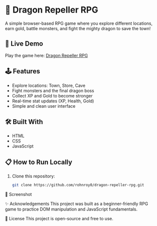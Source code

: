 # 🐉 Dragon Repeller RPG

A simple browser-based RPG game where you explore different locations, earn gold, battle monsters, and fight the mighty dragon to save the town!

## 🚀 Live Demo
Play the game here: [Dragon Repeller RPG](https://rohnroy0.github.io/dragon-repeller-rpg/)

## 🕹️ Features
- Explore locations: Town, Store, Cave
- Fight monsters and the final dragon boss
- Collect XP and Gold to become stronger
- Real-time stat updates (XP, Health, Gold)
- Simple and clean user interface

## 🛠️ Built With
- HTML
- CSS
- JavaScript

## 📋 How to Run Locally

1. Clone this repository:
   ```bash
   git clone https://github.com/rohnroy0/dragon-repeller-rpg.git
📸 Screenshot

✨ Acknowledgements
This project was built as a beginner-friendly RPG game to practice DOM manipulation and JavaScript fundamentals.

📜 License
This project is open-source and free to use.


